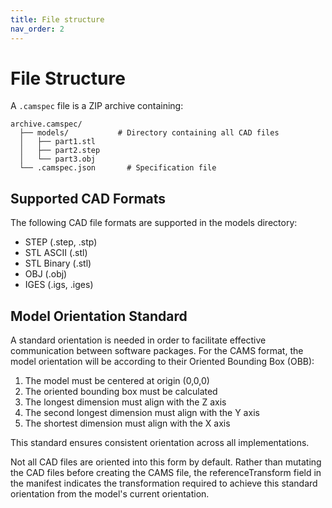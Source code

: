 ```yaml
---
title: File structure
nav_order: 2
---
```


# File Structure

A `.camspec` file is a ZIP archive containing:

```
archive.camspec/
  ├── models/           # Directory containing all CAD files
  │   ├── part1.stl
  │   ├── part2.step
  │   └── part3.obj
  └── .camspec.json       # Specification file

```

## Supported CAD Formats

The following CAD file formats are supported in the models directory:

- STEP (.step, .stp)
- STL ASCII (.stl)
- STL Binary (.stl)
- OBJ (.obj)
- IGES (.igs, .iges)

## Model Orientation Standard

A standard orientation is needed in order to facilitate effective communication between software packages. For the CAMS format, the model orientation will be according to their Oriented Bounding Box (OBB):

1. The model must be centered at origin (0,0,0)
2. The oriented bounding box must be calculated
3. The longest dimension must align with the Z axis
4. The second longest dimension must align with the Y axis
5. The shortest dimension must align with the X axis

This standard ensures consistent orientation across all implementations. 

Not all CAD files are oriented into this form by default. Rather than mutating the CAD files before creating the CAMS file, the referenceTransform field in the manifest indicates the transformation required to achieve this standard orientation from the model's current orientation.